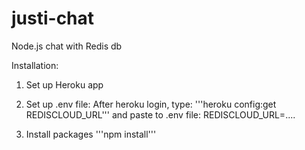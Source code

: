 justi-chat
==========

Node.js chat with Redis db


Installation:
1. Set up Heroku app

2. Set up .env file:
After heroku login, type:
'''heroku config:get REDISCLOUD_URL'''
and paste to .env file:
REDISCLOUD_URL=....

3. Install packages
'''npm install'''
